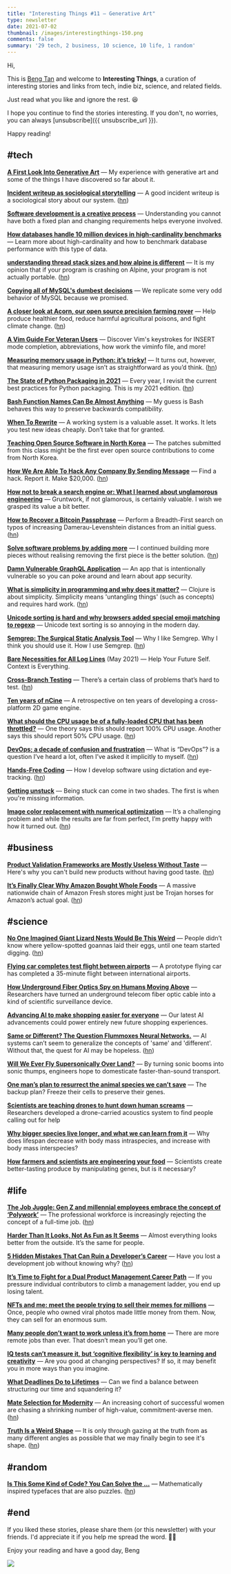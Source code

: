 ```yaml
---
title: "Interesting Things #11 — Generative Art"
type: newsletter
date: 2021-07-02
thumbnail: /images/interestingthings-150.png
comments: false
summary: '29 tech, 2 business, 10 science, 10 life, 1 random'
---
```


Hi,

This is [Beng Tan](https://bengtan.com/about/) and welcome to **Interesting Things**, a curation of interesting stories and links from tech, indie biz, science, and related fields.

Just read what you like and ignore the rest. 😆

I hope you continue to find the stories interesting. If you don't, no worries, you can always [unsubscribe]({{ unsubscribe_url }}).

Happy reading!


## #tech

**[A First Look Into Generative Art](https://alexfertel.hashnode.dev/a-first-look-into-generative-art?utm_source=bengtan.com/interesting-things/011)** — My experience with generative art and some of the things I have discovered so far about it.
<!-- @alexfertel #coding -->

**[Incident writeup as sociological storytelling](https://surfingcomplexity.blog/2021/06/11/incident-writeup-as-sociological-storytelling/?utm_source=bengtan.com/interesting-things/011)** — A good incident writeup is a sociological story about our system. ([hn](https://news.ycombinator.com/item?id=27499869))
<!-- @norootcause -->

**[Software development is a creative process](https://thehosk.medium.com/software-development-is-a-creative-process-an-original-masterpiece-not-a-paint-by-numbers-1700e05e6d7b?utm_source=bengtan.com/interesting-things/011)** — Understanding you cannot have both a fixed plan and changing requirements helps everyone involved.
<!-- @BenHosk #coding #programming -->

**[How databases handle 10 million devices in high-cardinality benchmarks](https://questdb.io/blog/2021/06/16/high-cardinality-time-series-data-performance/?utm_source=bengtan.com/interesting-things/011)** — Learn more about high-cardinality and how to benchmark database performance with this type of data.
<!-- @ilyusvl @QuestDB -->

**[understanding thread stack sizes and how alpine is different](https://ariadne.space/2021/06/25/understanding-thread-stack-sizes-and-how-alpine-is-different/?utm_source=bengtan.com/interesting-things/011)** — It is my opinion that if your program is crashing on Alpine, your program is not actually portable. ([hn](https://news.ycombinator.com/item?id=27641081))
<!-- @ariadneconill -->

**[Copying all of MySQL's dumbest decisions](https://www.dolthub.com/blog/2021-06-21-copying-mysqls-dumb-decisions/?utm_source=bengtan.com/interesting-things/011)** — We replicate some very odd behavior of MySQL because we promised.

**[A closer look at Acorn, our open source precision farming rover](https://community.twistedfields.com/t/a-closer-look-at-acorn-our-open-source-precision-farming-rover/108?utm_source=bengtan.com/interesting-things/011)** — Help produce healthier food, reduce harmful agricultural poisons, and fight climate change. ([hn](https://news.ycombinator.com/item?id=27634450))

**[A Vim Guide For Veteran Users](https://thevaluable.dev/vim-veteran/?utm_source=bengtan.com/interesting-things/011)** — Discover Vim's keystrokes for INSERT mode completion, abbreviations, how work the viminfo file, and more!
<!-- @Cneude_Matthieu #vim -->

**[Measuring memory usage in Python: it’s tricky!](https://pythonspeed.com/articles/measuring-memory-python/?utm_source=bengtan.com/interesting-things/011)** — It turns out, however, that measuring memory usage isn’t as straightforward as you’d think. ([hn](https://news.ycombinator.com/item?id=27635574))
<!-- #python -->

**[The State of Python Packaging in 2021](https://venthur.de/2021-06-26-python-packaging.html?utm_source=bengtan.com/interesting-things/011)** — Every year, I revisit the current best practices for Python packaging. This is my 2021 edition. ([hn](https://news.ycombinator.com/item?id=27647892))
<!-- @bastianventhur #python -->

**[Bash Function Names Can Be Almost Anything](https://blog.dnmfarrell.com/post/bash-function-names-can-be-almost-anything/?utm_source=bengtan.com/interesting-things/011)** — My guess is Bash behaves this way to preserve backwards compatibility.
<!-- @PerlTricks -->

**[When To Rewrite](https://www.anthropicstudios.com/2021/06/25/when-to-rewrite/?utm_source=bengtan.com/interesting-things/011)** — A working system is a valuable asset. It works. It lets you test new ideas cheaply. Don’t take that for granted.
<!-- @masonremaley -->

**[Teaching Open Source Software in North Korea](https://izbicki.me/blog/teaching-open-source-in-north-korea.html?utm_source=bengtan.com/interesting-things/011)** — The patches submitted from this class might be the first ever open source contributions to come from North Korea.

**[How We Are Able To Hack Any Company By Sending Message](https://cyberxplore.medium.com/how-we-are-able-to-hack-any-company-by-sending-message-including-facebook-google-microsoft-b7773626e447?utm_source=bengtan.com/interesting-things/011)** — Find a hack. Report it. Make $20,000. ([hn](https://news.ycombinator.com/item?id=27635699))
<!-- @mrrajputhacker @th3pr0xyb0y -->

**[How not to break a search engine or: What I learned about unglamorous engineering](https://about.sourcegraph.com/blog/how-not-to-break-a-search-engine-unglamorous-engineering/?utm_source=bengtan.com/interesting-things/011)** — Gruntwork, if not glamorous, is certainly valuable. I wish we grasped its value a bit better.
<!-- @rvtond -->

**[How to Recover a Bitcoin Passphrase](https://alexbowe.com/bitcoin-passphrase-recovery/?utm_source=bengtan.com/interesting-things/011)** — Perform a Breadth-First search on typos of increasing Damerau-Levenshtein distances from an initial guess. ([hn](https://news.ycombinator.com/item?id=27638319))
<!-- @alexbowe -->

**[Solve software problems by adding more](https://dilumn.github.io/programming/2021/06/26/Solve-software-problems-by-adding-more/?utm_source=bengtan.com/interesting-things/011)** — I continued building more pieces without realising removing the first piece is the better solution. ([hn](https://news.ycombinator.com/item?id=27639710))
<!-- @dilumn_ #coding #programming -->

**[Damn Vulnerable GraphQL Application](https://blog.graphqleditor.com/dvga?utm_source=bengtan.com/interesting-things/011)** — An app that is intentionally vulnerable so you can poke around and learn about app security.

**[What is simplicity in programming and why does it matter?](https://blog.jakubholy.net/2021/simplicity/?utm_source=bengtan.com/interesting-things/011)** — Clojure is about simplicity. Simplicity means 'untangling things' (such as concepts) and requires hard work. ([hn](https://news.ycombinator.com/item?id=27639810))

**[Unicode sorting is hard and why browsers added special emoji matching to regexp](https://devlog.hexops.com/2021/unicode-sorting-why-browsers-added-special-emoji-matching?utm_source=bengtan.com/interesting-things/011)** — Unicode text sorting is so annoying in the modern day.
<!-- @slimsag #coding #programming -->

**[Semgrep: The Surgical Static Analysis Tool](https://parsiya.net/blog/2021-06-22-semgrep-the-surgical-static-analysis-tool/?utm_source=bengtan.com/interesting-things/011)** — Why I like Semgrep. Why I think you should use it. How I use Semgrep. ([hn](https://news.ycombinator.com/item?id=27636500))
<!-- @cryptogangsta -->

**[Bare Necessities for All Log Lines](https://www.wrble.com/blog/class-what-to-log/?utm_source=bengtan.com/interesting-things/011)** (May 2021) — Help Your Future Self. Context is Everything.

**[Cross-Branch Testing](https://www.hillelwayne.com/post/cross-branch-testing/?utm_source=bengtan.com/interesting-things/011)** — There’s a certain class of problems that’s hard to test. ([hn](https://news.ycombinator.com/item?id=27690293))

**[Ten years of nCine](https://encelo.github.io/2021-06-21-ten-years-ncine?utm_source=bengtan.com/interesting-things/011)** — A retrospective on ten years of developing a cross-platform 2D game engine.
<!-- @encelo #coding #programming -->

**[What should the CPU usage be of a fully-loaded CPU that has been throttled?](https://devblogs.microsoft.com/oldnewthing/20210629-00/?p=105378&utm_source=bengtan.com/interesting-things/011)** — One theory says this should report 100% CPU usage. Another says this should report 50% CPU usage. ([hn](https://news.ycombinator.com/item?id=27686764))

**[DevOps; a decade of confusion and frustration](https://blog.dijit.sh/devops-confusion-and-frustration?utm_source=bengtan.com/interesting-things/011)** — What is “DevOps”? is a question I’ve heard a lot, often I’ve asked it implicitly to myself. ([hn](https://news.ycombinator.com/item?id=27685067))

**[Hands-Free Coding](https://www.joshwcomeau.com/blog/hands-free-coding/?utm_source=bengtan.com/interesting-things/011)** — How I develop software using dictation and eye-tracking. ([hn](https://news.ycombinator.com/item?id=27687543))
<!-- @joshwcomeau -->

**[Getting unstuck](https://www.iamjonas.me/2021/06/getting-unstuck.html?utm_source=bengtan.com/interesting-things/011)** — Being stuck can come in two shades. The first is when you're missing information.
<!-- @soimjonas -->

**[Image color replacement with numerical optimization](https://andersource.dev/2021/06/12/image-color-replacement.html?utm_source=bengtan.com/interesting-things/011)** — It’s a challenging problem and while the results are far from perfect, I’m pretty happy with how it turned out. ([hn](https://news.ycombinator.com/item?id=27684999))


## #business

**[Product Validation Frameworks are Mostly Useless Without Taste](https://commoncog.com/blog/product-validation-taste/?utm_source=bengtan.com/interesting-things/011)** — Here's why you can't build new products without having good taste. ([hn](https://news.ycombinator.com/item?id=27684204))

**[It’s Finally Clear Why Amazon Bought Whole Foods](https://slate.com/business/2021/06/why-amazon-bought-whole-foods-groceries-online.html?utm_source=bengtan.com/interesting-things/011)** — A massive nationwide chain of Amazon Fresh stores might just be Trojan horses for Amazon’s actual goal. ([hn](https://news.ycombinator.com/item?id=27685600))


## #science

**[No One Imagined Giant Lizard Nests Would Be This Weird](https://www.theatlantic.com/science/archive/2021/06/monitor-lizards-australia-dig-incredible-corkscrew-nests/619294/?utm_source=bengtan.com/interesting-things/011)** — People didn’t know where yellow-spotted goannas laid their eggs, until one team started digging. ([hn](https://news.ycombinator.com/item?id=27639541))

**[Flying car completes test flight between airports](https://www.bbc.co.uk/news/technology-57651843?utm_source=bengtan.com/interesting-things/011)** — A prototype flying car has completed a 35-minute flight between international airports.

**[How Underground Fiber Optics Spy on Humans Moving Above](https://www.wired.com/story/how-underground-fiber-optics-spy-on-humans-moving-above/?utm_source=bengtan.com/interesting-things/011)** — Researchers have turned an underground telecom fiber optic cable into a kind of scientific surveillance device. 

**[Advancing AI to make shopping easier for everyone](https://ai.facebook.com/blog/advancing-ai-to-make-shopping-easier-for-everyone/?utm_source=bengtan.com/interesting-things/011)** — Our latest AI advancements could power entirely new future shopping experiences.

**[Same or Different? The Question Flummoxes Neural Networks.](https://www.quantamagazine.org/same-or-different-ai-cant-tell-20210623/?utm_source=bengtan.com/interesting-things/011)** — AI systems can’t seem to generalize the concepts of 'same' and 'different'. Without that, the quest for AI may be hopeless. ([hn](https://news.ycombinator.com/item?id=27649953))

**[Will We Ever Fly Supersonically Over Land?](https://www.newyorker.com/tech/annals-of-technology/will-we-ever-fly-supersonically-over-land?utm_source=bengtan.com/interesting-things/011)** — By turning sonic booms into sonic thumps, engineers hope to domesticate faster-than-sound transport.

**[One man’s plan to resurrect the animal species we can’t save](https://www.wired.co.uk/article/natures-safe?utm_source=bengtan.com/interesting-things/011)** — The backup plan? Freeze their cells to preserve their genes.

**[Scientists are teaching drones to hunt down human screams](https://www.washingtonpost.com/technology/2021/06/17/drone-human-screams/?utm_source=bengtan.com/interesting-things/011)** — Researchers developed a drone-carried acoustics system to find people calling out for help

**[Why bigger species live longer, and what we can learn from it](https://trevorklee.com/why-bigger-species-live-longer-and-what-we-can-learn-from-it/?utm_source=bengtan.com/interesting-things/011)** —  Why does lifespan decrease with body mass intraspecies, and increase with body mass interspecies?

**[How farmers and scientists are engineering your food](https://www.bbc.co.uk/news/business-57332484?utm_source=bengtan.com/interesting-things/011)** — Scientists create better-tasting produce by manipulating genes, but is it necessary?


## #life

**[The Job Juggle: Gen Z and millennial employees embrace the concept of ‘Polywork’](https://digiday.com/marketing/the-job-juggle-gen-z-and-millennial-employees-embrace-the-concept-of-polywork/?utm_source=bengtan.com/interesting-things/011)** — The professional workforce is increasingly rejecting the concept of a full-time job. ([hn](https://news.ycombinator.com/item?id=27644719))

**[Harder Than It Looks, Not As Fun as It Seems](https://www.collaborativefund.com/blog/hard/?utm_source=bengtan.com/interesting-things/011)** — Almost everything looks better from the outside. It’s the same for people.

**[5 Hidden Mistakes That Can Ruin a Developer’s Career](https://www.sitepoint.com/developers-career-mistakes/?utm_source=bengtan.com/interesting-things/011)** — Have you lost a development job without knowing why? ([hn](https://news.ycombinator.com/item?id=27687143))

**[It’s Time to Fight for a Dual Product Management Career Path](https://newsletter.bringthedonuts.com/p/dual-product-management-career-path?utm_source=bengtan.com/interesting-things/011)** — If you pressure individual contributors to climb a management ladder, you end up losing talent.
<!-- @kennethn -->

**[NFTs and me: meet the people trying to sell their memes for millions](https://www.theguardian.com/technology/2021/jun/23/nfts-and-me-meet-the-people-trying-to-sell-their-memes-for-millions?utm_source=bengtan.com/interesting-things/011)** — Once, people who owned viral photos made little money from them. Now, they can sell for an enormous sum.

**[Many people don’t want to work unless it’s from home](https://www.vox.com/recode/22543409/remote-work-from-home-jobs-supply-demand-hiring-platforms?utm_source=bengtan.com/interesting-things/011)** — There are more remote jobs than ever. That doesn’t mean you’ll get one.

**[IQ tests can’t measure it, but ‘cognitive flexibility’ is key to learning and creativity](https://theconversation.com/iq-tests-cant-measure-it-but-cognitive-flexibility-is-key-to-learning-and-creativity-163284?utm_source=bengtan.com/interesting-things/011)** — Are you good at changing perspectives? If so, it may benefit you in more ways than you imagine.

**[What Deadlines Do to Lifetimes](https://www.newyorker.com/magazine/2021/07/05/what-deadlines-do-to-lifetimes?utm_source=bengtan.com/interesting-things/011)** — Can we find a balance between structuring our time and squandering it?

**[Mate Selection for Modernity](https://quillette.com/2021/06/28/mate-selection-for-modernity/?utm_source=bengtan.com/interesting-things/011)** — An increasing cohort of successful women are chasing a shrinking number of high-value, commitment-averse men. ([hn](https://news.ycombinator.com/item?id=27673739))

**[Truth Is a Weird Shape](https://write.as/dotdotok/truth-is-a-weird-shape?utm_source=bengtan.com/interesting-things/011)** — It is only through gazing at the truth from as many different angles as possible that we may finally begin to see it's shape. ([hn](https://news.ycombinator.com/item?id=27636394))


## #random

**[Is This Some Kind of Code? You Can Solve the …](https://www.nytimes.com/2021/06/25/science/puzzles-fonts-math-demaine.html?utm_source=bengtan.com/interesting-things/011)** — Mathematically inspired typefaces that are also puzzles. ([hn](https://news.ycombinator.com/item?id=27635836))


## #end

If you liked these stories, please share them (or this newsletter) with your friends. I'd appreciate it if you help me spread the word. 🙏😁

Enjoy your reading and have a good day,
Beng

![](https://bengtan.com/images/portrait-40.png)
